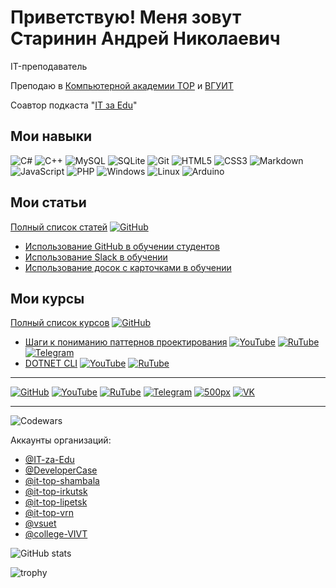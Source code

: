 # Приветствую! Меня зовут Старинин Андрей Николаевич

IT-преподаватель

Преподаю в [Компьютерной академии TOP](https://top-academy.ru/) и [ВГУИТ](https://vsuet.ru)

Соавтор подкаста "[IT за Edu](https://github.com/IT-za-Edu)"

## Мои навыки 
![C#](https://img.shields.io/badge/c%23-%23239120.svg?style=for-the-badge&logo=c-sharp&logoColor=white) ![C++](https://img.shields.io/badge/c++-%2300599C.svg?style=for-the-badge&logo=c%2B%2B&logoColor=white) ![MySQL](https://img.shields.io/badge/mysql-%2300f.svg?style=for-the-badge&logo=mysql&logoColor=white) ![SQLite](https://img.shields.io/badge/sqlite-%2307405e.svg?style=for-the-badge&logo=sqlite&logoColor=white) ![Git](https://img.shields.io/badge/git-%23F05033.svg?style=for-the-badge&logo=git&logoColor=white) ![HTML5](https://img.shields.io/badge/html5-%23E34F26.svg?style=for-the-badge&logo=html5&logoColor=white) ![CSS3](https://img.shields.io/badge/css3-%231572B6.svg?style=for-the-badge&logo=css3&logoColor=white) ![Markdown](https://img.shields.io/badge/markdown-%23000000.svg?style=for-the-badge&logo=markdown&logoColor=white) ![JavaScript](https://img.shields.io/badge/javascript-%23323330.svg?style=for-the-badge&logo=javascript&logoColor=%23F7DF1E) ![PHP](https://img.shields.io/badge/php-%23777BB4.svg?style=for-the-badge&logo=php&logoColor=white) ![Windows](https://img.shields.io/badge/Windows-0078D6?style=for-the-badge&logo=windows&logoColor=white) ![Linux](https://img.shields.io/badge/Linux-FCC624?style=for-the-badge&logo=linux&logoColor=black) ![Arduino](https://img.shields.io/badge/-Arduino-00979D?style=for-the-badge&logo=Arduino&logoColor=white)

## Мои статьи
[Полный список статей](https://github.com/anst-foto/articles) [![GitHub](https://img.shields.io/badge/github-%23121011.svg?style=for-the-badge&logo=github&logoColor=white)](https://github.com/anst-foto/articles)

- [Использование GitHub в обучении студентов](https://github.com/anst-foto/articles/blob/main/education/using_github_for_student_education.md)
- [Использование Slack в обучении](https://github.com/anst-foto/articles/blob/main/education/using_slack_for_student_education.md)
- [Использование досок с карточками в обучении](https://github.com/anst-foto/articles/blob/main/education/using_taskboard_for_student_education.md)

## Мои курсы
[Полный список курсов](https://github.com/StarIT-AnSt) [![GitHub](https://img.shields.io/badge/github-%23121011.svg?style=for-the-badge&logo=github&logoColor=white)](https://github.com/StarIT-AnSt)

- [Шаги к пониманию паттернов проектирования](https://github.com/StarIT-AnSt)
[![YouTube](https://img.shields.io/badge/YouTube-%23FF0000.svg?style=for-the-badge&logo=YouTube&logoColor=white)](https://youtube.com/playlist?list=PLBXnHSmq7po9L_TWWSfwIefSdwjXkCihC) [![RuTube](https://img.shields.io/badge/RuTube-000000?style=for-the-badge&logo=rutube&logoColor=white)](https://rutube.ru/plst/84608) [![Telegram](https://img.shields.io/badge/Telegram-2CA5E0?style=for-the-badge&logo=telegram&logoColor=white)](https://t.me/+FzMD0OvI49FhZWFi)
- [DOTNET CLI](https://github.com/anst-foto/courses/blob/main/README.md#dotnet-cli)
[![YouTube](https://img.shields.io/badge/YouTube-%23FF0000.svg?style=for-the-badge&logo=YouTube&logoColor=white)](https://youtube.com/playlist?list=PLBXnHSmq7po9C7uYkKGqD9ypmpUsevUrp) [![RuTube](https://img.shields.io/badge/RuTube-000000?style=for-the-badge&logo=rutube&logoColor=white)](https://rutube.ru/plst/171544)

***

[![GitHub](https://img.shields.io/badge/github-%23121011.svg?style=for-the-badge&logo=github&logoColor=white)](https://github.com/anst-foto) [![YouTube](https://img.shields.io/badge/YouTube-%23FF0000?style=for-the-badge&logo=YouTube&logoColor=white)](https://www.youtube.com/channel/UC1NBQ7IKptpWo-YLLJkXZlQ) [![RuTube](https://img.shields.io/badge/RuTube-000000?style=for-the-badge&logo=rutube&logoColor=white)](https://rutube.ru/channel/24206369/) [![Telegram](https://img.shields.io/badge/Telegram-2CA5E0?style=for-the-badge&logo=telegram&logoColor=white)](https://t.me/anst_foto) [![500px](https://img.shields.io/badge/500px-000?style=for-the-badge&logo=500px&logoColor=white)](https://500px.com/p/andreystarinin) [![VK](https://img.shields.io/badge/VK-0077ff?style=for-the-badge&logo=vk&logoColor=white)](https://vk.com/anst.foto)  

***

![Codewars](https://www.codewars.com/users/anst-foto/badges/small)

Аккаунты организаций:

- [@IT-za-Edu](https://github.com/IT-za-Edu)
- [@DeveloperCase](https://github.com/DeveloperCase)
- [@it-top-shambala](https://github.com/it-top-shambala)
- [@it-top-irkutsk](https://github.com/it-top-irkutsk)
- [@it-top-lipetsk](https://github.com/it-top-lipetsk)
- [@it-top-vrn](https://github.com/it-top-vrn)
- [@vsuet](https://github.com/vsuet)
- [@college-VIVT](https://github.com/college-VIVT)

![GitHub stats](https://github-readme-stats.vercel.app/api?username=anst-foto&show_icons=true)

![trophy](https://github-profile-trophy.vercel.app/?username=anst-foto)
